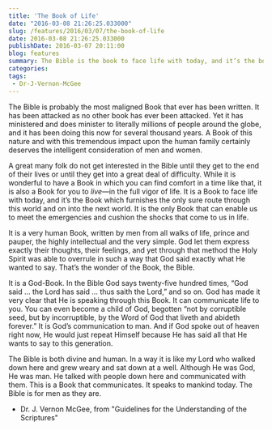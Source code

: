 ```yaml
---
title: 'The Book of Life'
date: "2016-03-08 21:26:25.033000"
slug: /features/2016/03/07/the-book-of-life
date: 2016-03-08 21:26:25.033000
publishDate: 2016-03-07 20:11:00
blog: features
summary: The Bible is the book to face life with today, and it’s the book which lays out the only sure route through this world and on into the next. It is the only book that can enable you to meet the emergencies and cushion the shocks that come to you in life. So shouldn't you study and know it?
categories: 
tags:
 - Dr-J-Vernon-McGee
---
```

The Bible is probably the most maligned Book that ever has been written. It has been attacked as no other book has ever been attacked. Yet it has ministered and does minister to literally millions of people around the globe, and it has been doing this now for several thousand years. A Book of this nature and with this tremendous impact upon the human family certainly deserves the intelligent consideration of men and women. 


A great many folk do not get interested in the Bible until they get to the end of their lives or until they get into a great deal of difficulty. While it is wonderful to have a Book in which you can find comfort in a time like that, it is also a Book for you to *live*—in the full vigor of life. It is a Book to face life with today, and it’s the Book which furnishes the only sure route through this world and on into the next world. It is the only Book that can enable us to meet the emergencies and cushion the shocks that come to us in life. 


It is a very human Book, written by men from all walks of life, prince and pauper, the highly intellectual and the very simple. God let them express exactly their thoughts, their feelings, and yet through that method the Holy Spirit was able to overrule in such a way that God said exactly what He wanted to say. That’s the wonder of the Book, the Bible.


It is a God-Book. In the Bible God says twenty-five hundred times, “God said … the Lord has said … thus saith the Lord,” and so on. God has made it very clear that He is speaking through this Book. It can communicate life to you. You can even become a child of God, begotten “not by corruptible seed, but by incorruptible, by the Word of God that liveth and abideth forever.” It is God’s communication to man. And if God spoke out of heaven right now, He would just repeat Himself because He has said all that He wants to say to this generation. 


The Bible is both divine and human. In a way it is like my Lord who walked down here and grew weary and sat down at a well. Although He was God, He was man. He talked with people down here and communicated with them. This is a Book that communicates. It speaks to mankind today. The Bible is for men as they are.


- Dr. J. Vernon McGee, from  "Guidelines for the Understanding of the Scriptures"


